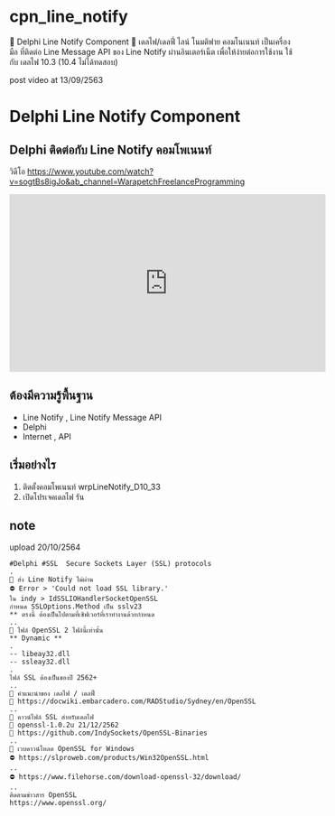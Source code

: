# cpn_line_notify
🔷 Delphi Line Notify Component
🔷 เดลไฟ/เดลฟี่ ไลน์ โนมติฟาย คอมโนเนนท์
เป็นเครื่องมือ ที่ติดต่อ Line Message API ของ Line Notify
ผ่านอินเตอร์เน็ต เพื่อให้ง่ายต่อการใช้งาน
ใช้กับ เดลไฟ 10.3 (10.4 ไม่ได้ทดสอบ) 

post video at 13/09/2563
# Delphi  Line Notify Component
##  Delphi ติดต่อกับ Line Notify คอมโพเนนท์

วิดีโอ
    https://www.youtube.com/watch?v=sogtBs8igJo&ab_channel=WarapetchFreelanceProgramming

<!-- Corresponsing iframe markup copied from youtube embed of the corresponding video -->
<iframe width="560" height="315" src="https://www.youtube.com/watch?v=sogtBs8igJo/0.jpg" 
frameborder="0" allow="accelerometer; autoplay; encrypted-media; gyroscope; picture-in-picture" allowfullscreen></iframe>

## ต้องมีความรู้พื้นฐาน
- Line Notify , Line Notify Message API
- Delphi
- Internet , API

## เริ่มอย่างไร
1. ติดตั้งคอมโพเนนท์ wrpLineNotify_D10_33
2. เปิดโปรเจคเดลไฟ  รัน


## note
upload 20/10/2564



    #Delphi #SSL  Secure Sockets Layer (SSL) protocols
    .
    📌 ส่ง Line Notify ไม่ผ่าน 
    ⛔ Error > 'Could not load SSL library.'
    ใน indy > IdSSLIOHandlerSocketOpenSSL
    กำหนด SSLOptions.Method เป็น sslv23
    ** ตรงนี้ ต้องเป็นไปตามที่เซิฟเวอร์ที่เราทำงานด้วยกำหนด
    ..
    📌 ไฟล์ OpenSSL 2 ไฟล์นี้เท่านั้น
    ** Dynamic **
    .
    -- libeay32.dll
    -- ssleay32.dll
    .
    ไฟล์ SSL ต้องเป็นของปี 2562+
    ..
    📌 คำแนะนำของ เดลไฟ / เดลฟี่
    🔷 https://docwiki.embarcadero.com/RADStudio/Sydney/en/OpenSSL
    ..
    📌 ดาวน์ไฟล์ SSL สำหรับเดลไฟ
    🔷 openssl-1.0.2u 21/12/2562
    🔷 https://github.com/IndySockets/OpenSSL-Binaries
    ..
    📌 เวบดาวน์โหลด OpenSSL for Windows 
    ⛔ https://slproweb.com/products/Win32OpenSSL.html
    ..
    ⛔ https://www.filehorse.com/download-openssl-32/download/
    ..
    ติดตามข่าวสาร OpenSSL
    https://www.openssl.org/

